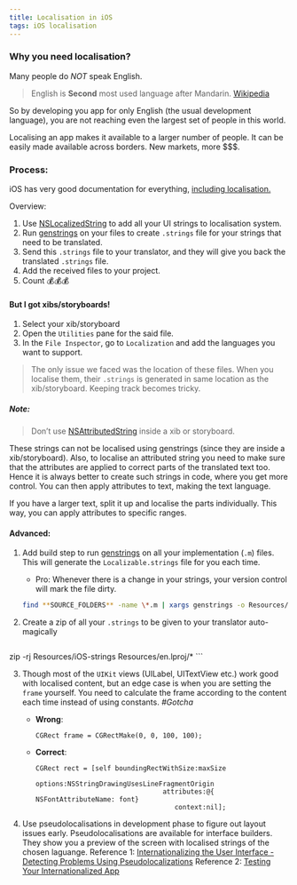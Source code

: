 ```yaml
---
title: Localisation in iOS
tags: iOS localisation
---
```


### Why you need localisation?

Many people do *NOT* speak English.

> English is **Second** most used language after Mandarin.
> [Wikipedia](https://en.wikipedia.org/wiki/List_of_languages_by_total_number_of_speakers)

So by developing you app for only English (the usual development language), you are not reaching even the largest set of people in this world.

Localising an app makes it available to a larger number of people. It can be easily made available across borders. New markets, more $$$.

### Process:

iOS has very good documentation for everything, [including localisation.](https://developer.apple.com/internationalization/)

Overview:

1. Use [NSLocalizedString](https://developer.apple.com/reference/foundation/nslocalizedstring) to add all your UI strings to localisation system.
2. Run [genstrings][genstrings] on your files to create `.strings` file for your strings that need to be translated.
3. Send this `.strings` file to your translator, and they will give you back the translated `.strings` file.
4. Add the received files to your project.
5. Count 💰💰💰

#### But I got xibs/storyboards!

1. Select your xib/storyboard
2. Open the `Utilities` pane for the said file.
3. In the `File Inspector`, go to `Localization` and add the languages you want to support.

> The only issue we faced was the location of these files.
> When you localise them, their `.strings` is generated in same location as the xib/storyboard. Keeping track becomes tricky.


##### Note:

> Don’t use [NSAttributedString](https://developer.apple.com/reference/foundation/nsattributedstring) inside a xib or storyboard.

These strings can not be localised using genstrings (since they are inside a xib/storyboard). Also, to localise an attributed string you need to make sure that the attributes are applied to correct parts of the translated text too. Hence it is always better to create such strings in code, where you get more control. You can then apply attributes to text, making the text language.

If you have a larger text, split it up and localise the parts individually. This way, you can apply attributes to specific ranges.

#### Advanced:

1. Add build step to run [genstrings][genstrings] on all your implementation (`.m`) files. This will generate the `Localizable.strings` file for you each time.
    * Pro: Whenever there is a change in your strings, your version control will mark the file dirty.

    ```bash
    find **SOURCE_FOLDERS** -name \*.m | xargs genstrings -o Resources/en.lproj/
    ```

2. Create a zip of all your `.strings` to be given to your translator auto-magically

    ```bash
zip -rj Resources/iOS-strings Resources/en.lproj/*
    ```

3. Though most of the `UIKit` views (UILabel, UITextView etc.) work good with localised content, but an edge case is when you are setting the `frame` yourself. You need to calculate the frame according to the content each time instead of using constants. *#Gotcha*
    * **Wrong**:

      ```
      CGRect frame = CGRectMake(0, 0, 100, 100);
      ```
    * **Correct**:

      ```
      CGRect rect = [self boundingRectWithSize:maxSize
                                         options:NSStringDrawingUsesLineFragmentOrigin
                                      attributes:@{ NSFontAttributeName: font}
                                         context:nil];
      ```

4. Use pseudolocalisations in development phase to figure out layout issues early. Pseudolocalisations are available for interface builders. They show you a preview of the screen with localised strings of the chosen laguange.
  Reference 1: [Internationalizing the User Interface - Detecting Problems Using Pseudolocalizations](https://developer.apple.com/library/content/documentation/MacOSX/Conceptual/BPInternational/InternationalizingYourUserInterface/InternationalizingYourUserInterface.html#//apple_ref/doc/uid/10000171i-CH3-SW1)
  Reference 2: [Testing Your Internationalized App](https://developer.apple.com/library/content/documentation/MacOSX/Conceptual/BPInternational/TestingYourInternationalApp/TestingYourInternationalApp.html)

[genstrings]: https://developer.apple.com/legacy/library/documentation/Darwin/Reference/ManPages/man1/genstrings.1.html
